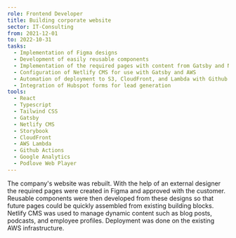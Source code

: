 ```yaml
---
role: Frontend Developer
title: Building corporate website
sector: IT-Consulting
from: 2021-12-01
to: 2022-10-31
tasks:
  - Implementation of Figma designs
  - Development of easily reusable components
  - Implementation of the required pages with content from Gatsby and Netlify CMS
  - Configuration of Netlify CMS for use with Gatsby and AWS
  - Automation of deployment to S3, CloudFront, and Lambda with Github Actions
  - Integration of Hubspot forms for lead generation
tools:
  - React
  - Typescript
  - Tailwind CSS
  - Gatsby
  - Netlify CMS
  - Storybook
  - CloudFront
  - AWS Lambda
  - Github Actions
  - Google Analytics
  - Podlove Web Player
---
```


The company's website was rebuilt. With the help of an external designer the required pages were created in Figma and approved with the customer.
Reusable components were then developed from these designs so that future pages could be quickly assembled from existing building blocks.
Netlify CMS was used to manage dynamic content such as blog posts, podcasts, and employee profiles. Deployment was done on the existing AWS infrastructure.
